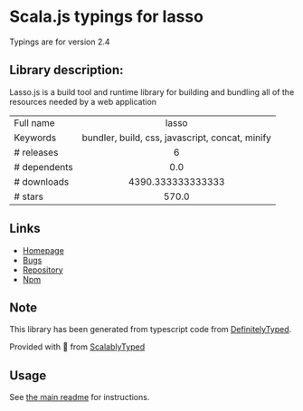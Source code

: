 
# Scala.js typings for lasso

Typings are for version 2.4

## Library description:
Lasso.js is a build tool and runtime library for building and bundling all of the resources needed by a web application

|                    |                 |
| ------------------ | :-------------: |
| Full name          | lasso |
| Keywords           | bundler, build, css, javascript, concat, minify |
| # releases         | 6 |
| # dependents       | 0.0 |
| # downloads        | 4390.333333333333 |
| # stars            | 570.0 |

## Links
- [Homepage](https://github.com/lasso-js/lasso#readme)
- [Bugs](https://github.com/lasso-js/lasso/issues)
- [Repository](https://github.com/lasso-js/lasso)
- [Npm](https://www.npmjs.com/package/lasso)
    


## Note
This library has been generated from typescript code from [DefinitelyTyped](https://definitelytyped.org).

Provided with :purple_heart: from [ScalablyTyped](https://github.com/oyvindberg/ScalablyTyped)

## Usage
See [the main readme](../../readme.md) for instructions.


